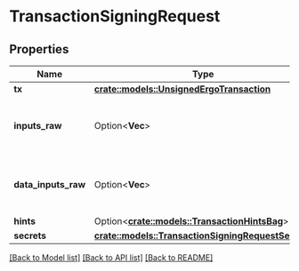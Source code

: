 # TransactionSigningRequest

## Properties

Name | Type | Description | Notes
------------ | ------------- | ------------- | -------------
**tx** | [**crate::models::UnsignedErgoTransaction**](.md) |  | 
**inputs_raw** | Option<**Vec<String>**> | Optional list of inputs to be used in serialized form | [optional]
**data_inputs_raw** | Option<**Vec<String>**> | Optional list of inputs to be used in serialized form | [optional]
**hints** | Option<[**crate::models::TransactionHintsBag**](TransactionHintsBag.md)> |  | [optional]
**secrets** | [**crate::models::TransactionSigningRequestSecrets**](TransactionSigningRequest_secrets.md) |  | 

[[Back to Model list]](../README.md#documentation-for-models) [[Back to API list]](../README.md#documentation-for-api-endpoints) [[Back to README]](../README.md)


